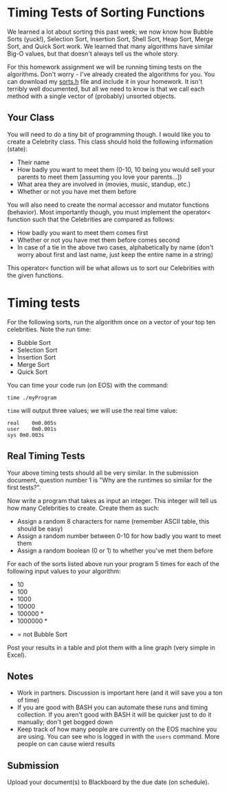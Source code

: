 # Timing Tests of Sorting Functions

We learned a lot about sorting this past week; we now know how Bubble Sorts (yuck!), Selection Sort, Insertion Sort, Shell Sort, Heap Sort, Merge Sort, and Quick Sort work.  We learned that many algorithms have similar Big-O values, but that doesn't always tell us the whole story.

For this homework assignment we will be running timing tests on the algorithms.  Don't worry - I've already created the algorithms for you.  You can download my [sorts.h](./sorting/code_samples/sorts.h) file and include it in your homework.  It isn't terribly well documented, but all we need to know is that we call each method with a single vector of (probably) unsorted objects.

## Your Class

You will need to do a tiny bit of programming though.  I would like you to create a Celebrity class.  This class should hold the following information (state):

  - Their name
  - How badly you want to meet them (0-10, 10 being you would sell your parents to meet them [assuming you love your parents...])
  - What area they are involved in (movies, music, standup, etc.)
  - Whether or not you have met them before

You will also need to create the normal accessor and mutator functions (behavior).  Most importantly though, you must implement the operator< function such that the Celebrities are compared as follows:

  - How badly you want to meet them comes first
  - Whether or not you have met them before comes second
  - In case of a tie in the above two cases, alphabetically by name (don't worry about first and last name, just keep the entire name in a string)

This operator< function will be what allows us to sort our Celebrities with the given functions.

# Timing tests

For the following sorts, run the algorithm once on a vector<Celebrity> of your top ten celebrities.  Note the run time:

- Bubble Sort
- Selection Sort
- Insertion Sort
- Merge Sort
- Quick Sort

You can time your code run (on EOS) with the command:

```
time ./myProgram
```

```time``` will output three values; we will use the real time value:

```
real	0m0.005s
user	0m0.001s
sys	0m0.003s
```

## Real Timing Tests

Your above timing tests should all be very similar.  In the submission document, question number 1 is "Why are the runtimes so similar for the first tests?".

Now write a program that takes as input an integer.  This integer will tell us how many Celebrities to create.  Create them as such:

- Assign a random 8 characters for name (remember ASCII table, this should be easy)
- Assign a random number between 0-10 for how badly you want to meet them
- Assign a random boolean (0 or 1) to whether you've met them before

For each of the sorts listed above run your program 5 times for each of the following input values to your algorithm:

- 10
- 100
- 1000
- 10000
- 100000 \*
- 1000000 \*

* = not Bubble Sort

Post your results in a table and plot them with a line graph (very simple in Excel).

## Notes

- Work in partners.  Discussion is important here (and it will save you a ton of time)
- If you are good with BASH you can automate these runs and timing collection.  If you aren't good with BASH it will be quicker just to do it manually; don't get bogged down
- Keep track of how many people are currently on the EOS machine you are using.  You can see who is logged in with the ```users``` command.  More people on can cause wierd results

## Submission

Upload your document(s) to Blackboard by the due date (on schedule).
